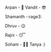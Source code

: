 Arpan - 🤦
Vandit - 😎

Shamanth -:rage3:


Dhruv - 😉


Rajni - 😴


Soham - :man_technologist:
Tanya :)


